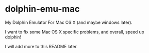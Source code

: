 dolphin-emu-mac
===============

My Dolphin Emulator For Mac OS X (and maybe windows later).

I want to fix some Mac OS X specific problems, and overall, speed up dolphin!

I will add more to this README later.
